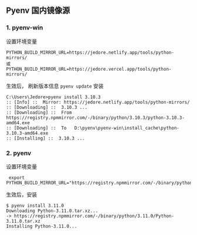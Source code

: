 ## Pyenv 国内镜像源

### 1. pyenv-win
  设置环境变量
  ```
  PYTHON_BUILD_MIRROR_URL=https://jedore.netlify.app/tools/python-mirrors/
  或
  PYTHON_BUILD_MIRROR_URL=https://jedore.vercel.app/tools/python-mirrors/
  ```
  生效后，
  刷新版本信息 `pyenv update`
  安装
  ```
  C:\Users\Jedore>pyenv install 3.10.3
  :: [Info] ::  Mirror: https://jedore.netlify.app/tools/python-mirrors/
  :: [Downloading] ::  3.10.3 ...
  :: [Downloading] ::  From https://registry.npmmirror.com/-/binary/python/3.10.3/python-3.10.3-amd64.exe
  :: [Downloading] ::  To   D:\pyenv\pyenv-win\install_cache\python-3.10.3-amd64.exe
  :: [Installing] ::  3.10.3 ...
  ```
  
### 2. pyenv
  设置环境变量
  ```
   export PYTHON_BUILD_MIRROR_URL="https://registry.npmmirror.com/-/binary/python"
  ```
  生效后，安装
  ```
  $ pyenv install 3.11.0
  Downloading Python-3.11.0.tar.xz...
  -> https://registry.npmmirror.com/-/binary/python/3.11.0/Python-3.11.0.tar.xz
  Installing Python-3.11.0...
  ```
